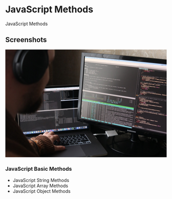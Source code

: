 # JavaScript Methods
JavaScript Methods

## Screenshots

<img src="https://raw.githubusercontent.com/jayedrashid/necessary_cloud_files/main/pexels-mikhail-fesenko-coding-problem-solve.jpg">

### JavaScript Basic Methods
- JavaScript String Methods
- JavaScript Array Methods
- JavaScript Object Methods
